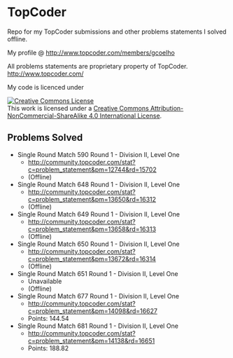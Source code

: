 # TopCoder

Repo for my TopCoder submissions and other problems statements I solved offline.

My profile @ http://www.topcoder.com/members/gcoelho

All problems statements are proprietary property of TopCoder.
http://www.topcoder.com/

My code is licenced under

<a rel="license" href="http://creativecommons.org/licenses/by-nc-sa/4.0/"><img alt="Creative Commons License" style="border-width:0" src="https://i.creativecommons.org/l/by-nc-sa/4.0/88x31.png" /></a><br />This work is licensed under a <a rel="license" href="http://creativecommons.org/licenses/by-nc-sa/4.0/">Creative Commons Attribution-NonCommercial-ShareAlike 4.0 International License</a>.

## Problems Solved

* Single Round Match 590 Round 1 - Division II, Level One
    * http://community.topcoder.com/stat?c=problem_statement&pm=12744&rd=15702
    * (Offline)
* Single Round Match 648 Round 1 - Division II, Level One
    * http://community.topcoder.com/stat?c=problem_statement&pm=13650&rd=16312
    * (Offline)
* Single Round Match 649 Round 1 - Division II, Level One
    * http://community.topcoder.com/stat?c=problem_statement&pm=13658&rd=16313
    * (Offline)
* Single Round Match 650 Round 1 - Division II, Level One
    * http://community.topcoder.com/stat?c=problem_statement&pm=13672&rd=16314
    * (Offline)
* Single Round Match 651 Round 1 - Division II, Level One
    * Unavailable
    * (Offline)
* Single Round Match 677 Round 1 - Division II, Level One
    * http://community.topcoder.com/stat?c=problem_statement&pm=14098&rd=16627
    * Points: 144.54
* Single Round Match 681 Round 1 - Division II, Level One
    * http://community.topcoder.com/stat?c=problem_statement&pm=14138&rd=16651
    * Points: 188.82

